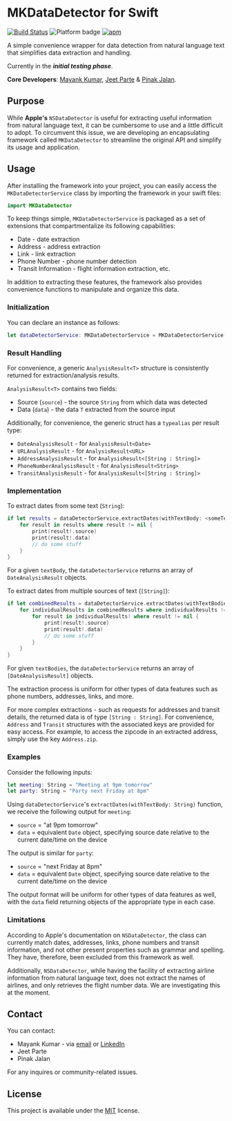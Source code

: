 # **MKDataDetector for Swift**
[![Build Status](https://travis-ci.org/mayankk2308/mkdatadetector-swift.svg?branch=master)](https://travis-ci.org/mayankk2308/mkdatadetector-swift)
![Platform badge](https://img.shields.io/badge/platforms-iOS%20%7C%20macOS-brightgreen.svg)
[![apm](https://img.shields.io/apm/l/vim-mode.svg)]()

A simple convenience wrapper for data detection from natural language text that simplifies data extraction and handling.

Currently in the _**initial testing phase**_.

**Core Developers**: [Mayank Kumar](https://github.com/mayankk2308), [Jeet Parte](https://github.com/jeetparte) & [Pinak Jalan](https://github.com/pinakj).

## Purpose

While **Apple's** `NSDataDetector` is useful for extracting useful information from natural language text, it can be cumbersome to use and a little difficult to adopt. To circumvent this issue, we are developing an encapsulating framework called `MKDataDetector` to streamline the original API and simplify its usage and application.

## Usage

After installing the framework into your project, you can easily access the `MKDataDetectorService` class by importing the framework in your swift files:
```swift
import MKDataDetector
```

To keep things simple, `MKDataDetectorService` is packaged as a set of extensions that compartmentalize its following capabilities:

* Date - date extraction
* Address - address extraction
* Link - link extraction
* Phone Number - phone number detection
* Transit Information - flight information extraction, etc.

In addition to extracting these features, the framework also provides convenience functions to manipulate and organize this data.

### Initialization

You can declare an instance as follows:
```swift
let dataDetectorService: MKDataDetectorService = MKDataDetectorService()
```

### Result Handling

For convenience, a generic `AnalysisResult<T>` structure is consistently returned for extraction/analysis results.

`AnalysisResult<T>` contains two fields:
* Source (`source`) - the source `String` from which data was detected
* Data (`data`) - the data `T` extracted from the source input

Additionally, for convenience, the generic struct has a `typealias` per result type:
* `DateAnalysisResult` - for `AnalysisResult<Date>`
* `URLAnalysisResult` - for `AnalysisResult<URL>`
* `AddressAnalysisResult` - for `AnalysisResult<[String : String]>`
* `PhoneNumberAnalysisResult` - for `AnalysisResult<String>`
* `TransitAnalysisResult` - for `AnalysisResult<[String : String]>`

### Implementation

To extract dates from some text (`String`):
```swift
if let results = dataDetectorService.extractDates(withTextBody: <someText>) {
    for result in results where result != nil {
        print(result!.source)
        print(result!.data)
        // do some stuff
    }
}
```
For a given `textBody`, the `dataDetectorService` returns an array of `DateAnalysisResult` objects.

To extract dates from multiple sources of text (`[String]`):
```swift
if let combinedResults = dataDetectorService.extractDates(withTextBodies: [<someText>, <someText>, ...]) {
    for individualResults in combinedResults where individualResults != nil {
        for result in individualResults! where result != nil {
            print(result!.source)
            print(result!.data)
            // do some stuff
        }
    }
}
```
For given `textBodies`, the `dataDetectorService` returns an array of `[DateAnalysisResult]` objects.

The extraction process is uniform for other types of data features such as phone numbers, addresses, links, and more.

For more complex extractions - such as requests for addresses and transit details, the returned data is of type `[String : String]`. For convenience, `Address` and `Transit` structures with the associated keys are provided for easy access. For example, to access the zipcode in an extracted address, simply use the key `Address.zip`.

### Examples

Consider the following inputs:
```swift
let meeting: String = "Meeting at 9pm tomorrow"
let party: String = "Party next Friday at 8pm"
```

Using `dataDetectorService`'s `extractDates(withTextBody: String)` function, we receive the following output for `meeting`:
* `source` = "at 9pm tomorrow"
* `data` = equivalent `Date` object, specifying source date relative to the current date/time on the device

The output is similar for `party`:
* `source` = "next Friday at 8pm"
* `data` = equivalent `Date` object, specifying source date relative to the current date/time on the device

The output format will be uniform for other types of data features as well, with the `data` field returning objects of the appropriate type in each case.

### Limitations

According to Apple's documentation on `NSDataDetector`, the class can currently match dates, addresses, links, phone numbers and transit information, and not other present properties such as grammar and spelling. They have, therefore, been excluded from this framework as well.

Additionally, `NSDataDetector`, while having the facility of extracting airline information from natural language text, does not extract the names of airlines, and only retrieves the flight number data. We are investigating this at the moment.

## Contact

You can contact:
* Mayank Kumar - via [email](mailto:mayankk2308@gmail.com) or [LinkedIn](https://www.linkedin.com/in/mayank-kumar-478245b1/)
* Jeet Parte
* Pinak Jalan

For any inquires or community-related issues.

## License

This project is available under the [MIT](https://github.com/mayankk2308/mkdatadetector-swift/blob/master/LICENSE.md) license.
